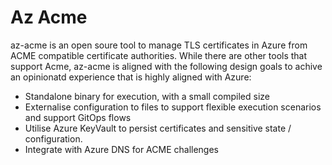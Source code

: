 # Az Acme

az-acme is an open soure tool to manage TLS certificates in Azure from ACME compatible certificate authorities. While there are other tools that support Acme, az-acme is aligned with the following design goals to achive an opinionatd experience that is highly aligned with Azure:

- Standalone binary for execution, with a small compiled size
- Externalise configuration to files to support flexible execution scenarios and support GitOps flows
- Utilise Azure KeyVault to persist certificates and sensitive state / configuration.
- Integrate with Azure DNS for ACME challenges

